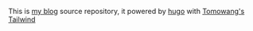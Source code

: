 This is [my blog](https://blog.iglabs.com.br) source repository, it powered by [hugo](http://gohugo.io/) with [Tomowang's Tailwind](https://github.com/tomowang/hugo-theme-tailwind.git)